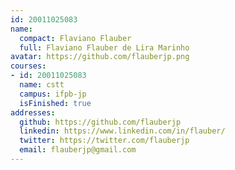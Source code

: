 ```yaml
---
id: 20011025083
name:
  compact: Flaviano Flauber
  full: Flaviano Flauber de Lira Marinho
avatar: https://github.com/flauberjp.png
courses:
- id: 20011025083
  name: cstt
  campus: ifpb-jp
  isFinished: true
addresses:
  github: https://github.com/flauberjp
  linkedin: https://www.linkedin.com/in/flauber/
  twitter: https://twitter.com/flauberjp
  email: flauberjp@gmail.com
---
```

